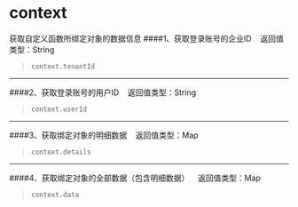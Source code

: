 # context


获取自定义函数所绑定对象的数据信息
####1、获取登录账号的企业ID
&nbsp;&nbsp;&nbsp;返回值类型：String

>     context.tenantId


----------
####2、获取登录账号的用户ID
&nbsp;&nbsp;&nbsp;返回值类型：String

>     context.userId


----------

####3、获取绑定对象的明细数据
&nbsp;&nbsp;&nbsp;返回值类型：Map

>     context.details


----------

####4、获取绑定对象的全部数据（包含明细数据）
&nbsp;&nbsp;&nbsp;返回值类型：Map

>     context.data
